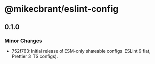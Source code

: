 # @mikecbrant/eslint-config

## 0.1.0

### Minor Changes

- 752f763: Initial release of ESM-only shareable configs (ESLint 9 flat, Prettier 3, TS configs).
